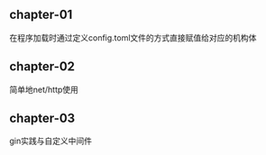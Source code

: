 ## chapter-01
在程序加载时通过定义config.toml文件的方式直接赋值给对应的机构体

## chapter-02
简单地net/http使用

## chapter-03
gin实践与自定义中间件